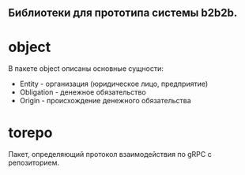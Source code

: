 ## Библиотеки для прототипа системы b2b2b.

# object
В пакете object описаны основные сущности:
- Entity - организация (юридическое лицо, предприятие)
- Obligation - денежное обязательство
- Origin - происхождение денежного обязательства

# torepo
Пакет, определяющий протокол взаимодействия по gRPC с репозиторием.